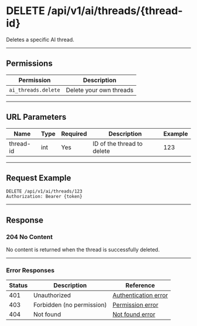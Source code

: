 # DELETE /api/v1/ai/threads/{thread-id}

Deletes a specific AI thread.


---

## Permissions
| Permission        | Description                |
|-------------------|---------------------------|
| `ai_threads.delete` | Delete your own threads   |

---

## URL Parameters
| Name       | Type | Required | Description                | Example |
|------------|------|----------|----------------------------|---------|
| thread-id  | int  | Yes      | ID of the thread to delete | 123     |

---

## Request Example
```
DELETE /api/v1/ai/threads/123
Authorization: Bearer {token}
```

---

## Response

### 204 No Content
No content is returned when the thread is successfully deleted.

---

### Error Responses
| Status | Description                | Reference                                      |
|--------|----------------------------|------------------------------------------------|
| 401    | Unauthorized               | [Authentication error](../../_globals/authentication-errors.md) |
| 403    | Forbidden (no permission)  | [Permission error](../../_globals/permission-errors.md) |
| 404    | Not found                  | [Not found error](../../_globals/not-found-errors.md) |
